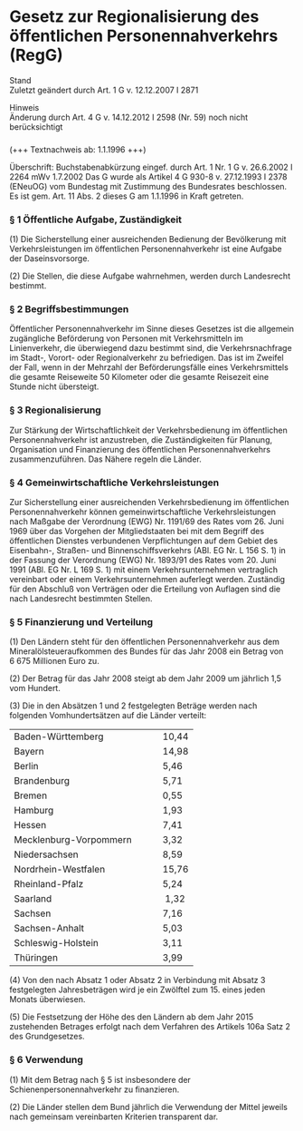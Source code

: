 Gesetz zur Regionalisierung des öffentlichen Personennahverkehrs (RegG)
=======================================================================

Stand  
Zuletzt geändert durch Art. 1 G v. 12.12.2007 I 2871

Hinweis  
Änderung durch Art. 4 G v. 14.12.2012 I 2598 (Nr. 59) noch nicht berücksichtigt

### 

(+++ Textnachweis ab: 1.1.1996 +++)

Überschrift: Buchstabenabkürzung eingef. durch Art. 1 Nr. 1 G v. 26.6.2002 I 2264 mWv 1.7.2002
Das G wurde als Artikel 4 G 930-8 v. 27.12.1993 I 2378 (ENeuOG) vom Bundestag mit Zustimmung des Bundesrates beschlossen. Es ist gem. Art. 11 Abs. 2 dieses G am 1.1.1996 in Kraft getreten.

### § 1 Öffentliche Aufgabe, Zuständigkeit

(1) Die Sicherstellung einer ausreichenden Bedienung der Bevölkerung mit Verkehrsleistungen im öffentlichen Personennahverkehr ist eine Aufgabe der Daseinsvorsorge.

(2) Die Stellen, die diese Aufgabe wahrnehmen, werden durch Landesrecht bestimmt.

### § 2 Begriffsbestimmungen

Öffentlicher Personennahverkehr im Sinne dieses Gesetzes ist die allgemein zugängliche Beförderung von Personen mit Verkehrsmitteln im Linienverkehr, die überwiegend dazu bestimmt sind, die Verkehrsnachfrage im Stadt-, Vorort- oder Regionalverkehr zu befriedigen. Das ist im Zweifel der Fall, wenn in der Mehrzahl der Beförderungsfälle eines Verkehrsmittels die gesamte Reiseweite 50 Kilometer oder die gesamte Reisezeit eine Stunde nicht übersteigt.

### § 3 Regionalisierung

Zur Stärkung der Wirtschaftlichkeit der Verkehrsbedienung im öffentlichen Personennahverkehr ist anzustreben, die Zuständigkeiten für Planung, Organisation und Finanzierung des öffentlichen Personennahverkehrs zusammenzuführen. Das Nähere regeln die Länder.

### § 4 Gemeinwirtschaftliche Verkehrsleistungen

Zur Sicherstellung einer ausreichenden Verkehrsbedienung im öffentlichen Personennahverkehr können gemeinwirtschaftliche Verkehrsleistungen nach Maßgabe der Verordnung (EWG) Nr. 1191/69 des Rates vom 26. Juni 1969 über das Vorgehen der Mitgliedstaaten bei mit dem Begriff des öffentlichen Dienstes verbundenen Verpflichtungen auf dem Gebiet des Eisenbahn-, Straßen- und Binnenschiffsverkehrs (ABl. EG Nr. L 156 S. 1) in der Fassung der Verordnung (EWG) Nr. 1893/91 des Rates vom 20. Juni 1991 (ABl. EG Nr. L 169 S. 1) mit einem Verkehrsunternehmen vertraglich vereinbart oder einem Verkehrsunternehmen auferlegt werden. Zuständig für den Abschluß von Verträgen oder die Erteilung von Auflagen sind die nach Landesrecht bestimmten Stellen.

### § 5 Finanzierung und Verteilung

(1) Den Ländern steht für den öffentlichen Personennahverkehr aus dem Mineralölsteueraufkommen des Bundes für das Jahr 2008 ein Betrag von 6 675 Millionen Euro zu.

(2) Der Betrag für das Jahr 2008 steigt ab dem Jahr 2009 um jährlich 1,5 vom Hundert.

(3) Die in den Absätzen 1 und 2 festgelegten Beträge werden nach folgenden Vomhundertsätzen auf die Länder verteilt:

|                                 |       |
|---------------------------------|-------|
| Baden-Württemberg               | 10,44 |
| Bayern                          | 14,98 |
| Berlin                          | 5,46  |
| Brandenburg                     | 5,71  |
| Bremen                          | 0,55  |
| Hamburg                         | 1,93  |
| Hessen                          | 7,41  |
| Mecklenburg-Vorpommern          | 3,32  |
| Niedersachsen                   | 8,59  |
| Nordrhein-Westfalen             | 15,76 |
| Rheinland-Pfalz                 | 5,24  |
| Saarland                        |  1,32 |
| Sachsen                         | 7,16  |
| Sachsen-Anhalt                  | 5,03  |
| Schleswig-Holstein              | 3,11  |
| Thüringen                       | 3,99  |

(4) Von den nach Absatz 1 oder Absatz 2 in Verbindung mit Absatz 3 festgelegten Jahresbeträgen wird je ein Zwölftel zum 15. eines jeden Monats überwiesen.

(5) Die Festsetzung der Höhe des den Ländern ab dem Jahr 2015 zustehenden Betrages erfolgt nach dem Verfahren des Artikels 106a Satz 2 des Grundgesetzes.

### § 6 Verwendung

(1) Mit dem Betrag nach § 5 ist insbesondere der Schienenpersonennahverkehr zu finanzieren.

(2) Die Länder stellen dem Bund jährlich die Verwendung der Mittel jeweils nach gemeinsam vereinbarten Kriterien transparent dar.
